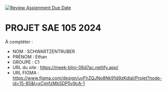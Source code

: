 [![Review Assignment Due Date](https://classroom.github.com/assets/deadline-readme-button-22041afd0340ce965d47ae6ef1cefeee28c7c493a6346c4f15d667ab976d596c.svg)](https://classroom.github.com/a/tqlspz30)
# PROJET SAE 105 2024

À compléter :

- NOM : SCHWARTZENTRUBER
- PRÉNOM : Ethan
- GROUPE : C1
- URL du site : https://meek-blini-06d7ac.netlify.app/
- URL FIGMA : https://www.figma.com/design/uvFhZQJNo8Nk91d9zKdlaI/Projet?node-id=15-85&t=xCjmfzMbSDP5v9cA-1
